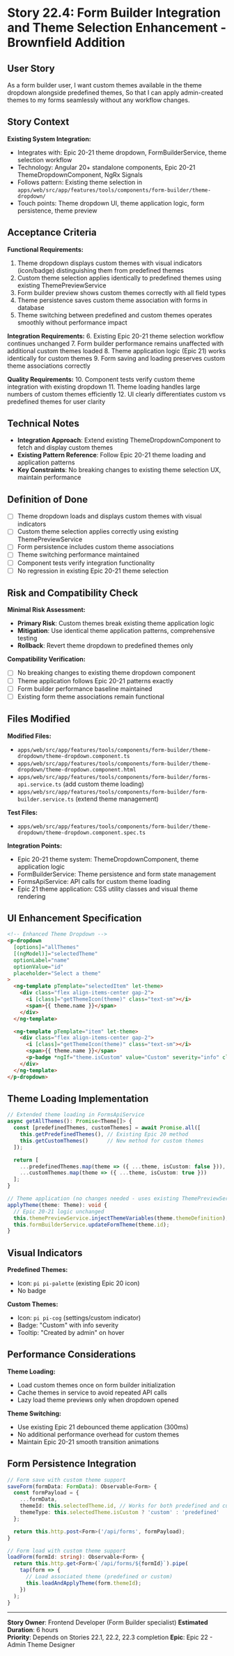 # Story 22.4: Form Builder Integration and Theme Selection Enhancement - Brownfield Addition

## User Story

As a form builder user, I want custom themes available in the theme dropdown alongside predefined
themes, So that I can apply admin-created themes to my forms seamlessly without any workflow
changes.

## Story Context

**Existing System Integration:**

- Integrates with: Epic 20-21 theme dropdown, FormBuilderService, theme selection workflow
- Technology: Angular 20+ standalone components, Epic 20-21 ThemeDropdownComponent, NgRx Signals
- Follows pattern: Existing theme selection in
  `apps/web/src/app/features/tools/components/form-builder/theme-dropdown/`
- Touch points: Theme dropdown UI, theme application logic, form persistence, theme preview

## Acceptance Criteria

**Functional Requirements:**

1. Theme dropdown displays custom themes with visual indicators (icon/badge) distinguishing them
   from predefined themes
2. Custom theme selection applies identically to predefined themes using existing
   ThemePreviewService
3. Form builder preview shows custom themes correctly with all field types
4. Theme persistence saves custom theme association with forms in database
5. Theme switching between predefined and custom themes operates smoothly without performance impact

**Integration Requirements:** 6. Existing Epic 20-21 theme selection workflow continues unchanged 7.
Form builder performance remains unaffected with additional custom themes loaded 8. Theme
application logic (Epic 21) works identically for custom themes 9. Form saving and loading preserves
custom theme associations correctly

**Quality Requirements:** 10. Component tests verify custom theme integration with existing
dropdown 11. Theme loading handles large numbers of custom themes efficiently 12. UI clearly
differentiates custom vs predefined themes for user clarity

## Technical Notes

- **Integration Approach**: Extend existing ThemeDropdownComponent to fetch and display custom
  themes
- **Existing Pattern Reference**: Follow Epic 20-21 theme loading and application patterns
- **Key Constraints**: No breaking changes to existing theme selection UX, maintain performance

## Definition of Done

- [ ] Theme dropdown loads and displays custom themes with visual indicators
- [ ] Custom theme selection applies correctly using existing ThemePreviewService
- [ ] Form persistence includes custom theme associations
- [ ] Theme switching performance maintained
- [ ] Component tests verify integration functionality
- [ ] No regression in existing Epic 20-21 theme selection

## Risk and Compatibility Check

**Minimal Risk Assessment:**

- **Primary Risk**: Custom themes break existing theme application logic
- **Mitigation**: Use identical theme application patterns, comprehensive testing
- **Rollback**: Revert theme dropdown to predefined themes only

**Compatibility Verification:**

- [ ] No breaking changes to existing theme dropdown component
- [ ] Theme application follows Epic 20-21 patterns exactly
- [ ] Form builder performance baseline maintained
- [ ] Existing form theme associations remain functional

## Files Modified

**Modified Files:**

- `apps/web/src/app/features/tools/components/form-builder/theme-dropdown/theme-dropdown.component.ts`
- `apps/web/src/app/features/tools/components/form-builder/theme-dropdown/theme-dropdown.component.html`
- `apps/web/src/app/features/tools/components/form-builder/forms-api.service.ts` (add custom theme
  loading)
- `apps/web/src/app/features/tools/components/form-builder/form-builder.service.ts` (extend theme
  management)

**Test Files:**

- `apps/web/src/app/features/tools/components/form-builder/theme-dropdown/theme-dropdown.component.spec.ts`

**Integration Points:**

- Epic 20-21 theme system: ThemeDropdownComponent, theme application logic
- FormBuilderService: Theme persistence and form state management
- FormsApiService: API calls for custom theme loading
- Epic 21 theme application: CSS utility classes and visual theme rendering

## UI Enhancement Specification

```html
<!-- Enhanced Theme Dropdown -->
<p-dropdown
  [options]="allThemes"
  [(ngModel)]="selectedTheme"
  optionLabel="name"
  optionValue="id"
  placeholder="Select a theme"
>
  <ng-template pTemplate="selectedItem" let-theme>
    <div class="flex align-items-center gap-2">
      <i [class]="getThemeIcon(theme)" class="text-sm"></i>
      <span>{{ theme.name }}</span>
    </div>
  </ng-template>

  <ng-template pTemplate="item" let-theme>
    <div class="flex align-items-center gap-2">
      <i [class]="getThemeIcon(theme)" class="text-sm"></i>
      <span>{{ theme.name }}</span>
      <p-badge *ngIf="theme.isCustom" value="Custom" severity="info" class="ml-auto"> </p-badge>
    </div>
  </ng-template>
</p-dropdown>
```

## Theme Loading Implementation

```typescript
// Extended theme loading in FormsApiService
async getAllThemes(): Promise<Theme[]> {
  const [predefinedThemes, customThemes] = await Promise.all([
    this.getPredefinedThemes(), // Existing Epic 20 method
    this.getCustomThemes()      // New method for custom themes
  ]);

  return [
    ...predefinedThemes.map(theme => ({ ...theme, isCustom: false })),
    ...customThemes.map(theme => ({ ...theme, isCustom: true }))
  ];
}

// Theme application (no changes needed - uses existing ThemePreviewService)
applyTheme(theme: Theme): void {
  // Epic 20-21 logic unchanged
  this.themePreviewService.injectThemeVariables(theme.themeDefinition);
  this.formBuilderService.updateFormTheme(theme.id);
}
```

## Visual Indicators

**Predefined Themes:**

- Icon: `pi pi-palette` (existing Epic 20 icon)
- No badge

**Custom Themes:**

- Icon: `pi pi-cog` (settings/custom indicator)
- Badge: "Custom" with info severity
- Tooltip: "Created by admin" on hover

## Performance Considerations

**Theme Loading:**

- Load custom themes once on form builder initialization
- Cache themes in service to avoid repeated API calls
- Lazy load theme previews only when dropdown opened

**Theme Switching:**

- Use existing Epic 21 debounced theme application (300ms)
- No additional performance overhead for custom themes
- Maintain Epic 20-21 smooth transition animations

## Form Persistence Integration

```typescript
// Form save with custom theme support
saveForm(formData: FormData): Observable<Form> {
  const formPayload = {
    ...formData,
    themeId: this.selectedTheme.id, // Works for both predefined and custom
    themeType: this.selectedTheme.isCustom ? 'custom' : 'predefined'
  };

  return this.http.post<Form>('/api/forms', formPayload);
}

// Form load with custom theme support
loadForm(formId: string): Observable<Form> {
  return this.http.get<Form>(`/api/forms/${formId}`).pipe(
    tap(form => {
      // Load associated theme (predefined or custom)
      this.loadAndApplyTheme(form.themeId);
    })
  );
}
```

---

**Story Owner**: Frontend Developer (Form Builder specialist) **Estimated Duration**: 6 hours  
**Priority**: Depends on Stories 22.1, 22.2, 22.3 completion **Epic**: Epic 22 - Admin Theme
Designer
